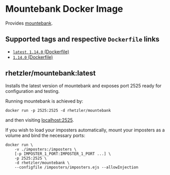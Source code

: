 # Mountebank Docker Image

Provides [mountebank](http://www.mbtest.org/).

## Supported tags and respective `Dockerfile` links
 * [`latest`, `1.14.0` (Dockerfile)](https://github.com/rhetzler/docker-mountebank/blob/master/Dockerfile)
 * [`1.14.0` (Dockerfile)](https://github.com/rhetzler/docker-mountebank/blob/1.14.0/Dockerfile)

## rhetzler/mountebank:latest

Installs the latest version of mountebank and exposes port 2525 ready for
configuration and testing.

Running mountebank is achieved by:

    docker run -p 2525:2525 -d rhetzler/mountebank

and then visiting [localhost:2525](http://localhost:2525).

If you wish to load your imposters automatically, mount your imposters as a
volume and bind the necessary ports:

    docker run \
        -v ./imposters:/imposters \
        [-p IMPOSTER_1_PORT:IMPOSTER_1_PORT ...] \
        -p 2525:2525 \
        -d rhetzler/mountebank \
        --configfile /imposters/imposters.ejs --allowInjection
